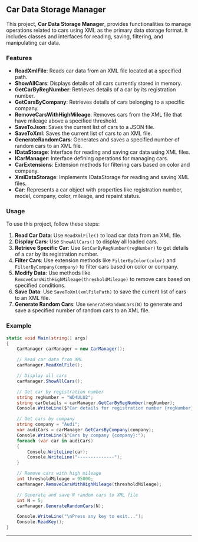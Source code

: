 ## Car Data Storage Manager

This project, **Car Data Storage Manager**, provides functionalities to manage operations related to cars using XML as the primary data storage format. It includes classes and interfaces for reading, saving, filtering, and manipulating car data.

### Features

- **ReadXmlFile**: Reads car data from an XML file located at a specified path.
- **ShowAllCars**: Displays details of all cars currently stored in memory.
- **GetCarByRegNumber**: Retrieves details of a car by its registration number.
- **GetCarsByCompany**: Retrieves details of cars belonging to a specific company.
- **RemoveCarsWithHighMileage**: Removes cars from the XML file that have mileage above a specified threshold.
- **SaveToJson**: Saves the current list of cars to a JSON file.
- **SaveToXml**: Saves the current list of cars to an XML file.
- **GenerateRandomCars**: Generates and saves a specified number of random cars to an XML file.
- **IDataStorage**: Interface for reading and saving car data using XML files.
- **ICarManager**: Interface defining operations for managing cars.
- **CarExtensions**: Extension methods for filtering cars based on color and company.
- **XmlDataStorage**: Implements IDataStorage for reading and saving XML files.
- **Car**: Represents a car object with properties like registration number, model, company, color, mileage, and repaint status.

### Usage

To use this project, follow these steps:

1. **Read Car Data**: Use `ReadXmlFile()` to load car data from an XML file.
2. **Display Cars**: Use `ShowAllCars()` to display all loaded cars.
3. **Retrieve Specific Car**: Use `GetCarByRegNumber(regNumber)` to get details of a car by its registration number.
4. **Filter Cars**: Use extension methods like `FilterByColor(color)` and `FilterByCompany(company)` to filter cars based on color or company.
5. **Modify Data**: Use methods like `RemoveCarsWithHighMileage(thresholdMileage)` to remove cars based on specified conditions.
6. **Save Data**: Use `SaveToXml(xmlFilePath)` to save the current list of cars to an XML file.
7. **Generate Random Cars**: Use `GenerateRandomCars(N)` to generate and save a specified number of random cars to an XML file.

### Example

```csharp
static void Main(string[] args)
{
    CarManager carManager = new CarManager();

    // Read car data from XML
    carManager.ReadXmlFile();

    // Display all cars
    carManager.ShowAllCars();

    // Get car by registration number
    string regNumber = "WD4ULU2";
    string carDetails = carManager.GetCarByRegNumber(regNumber);
    Console.WriteLine($"Car details for registration number {regNumber}:\n{carDetails}");

    // Get cars by company
    string company = "Audi";
    var audiCars = carManager.GetCarsByCompany(company);
    Console.WriteLine($"Cars by company {company}:");
    foreach (var car in audiCars)
    {
        Console.WriteLine(car);
        Console.WriteLine("--------------");
    }

    // Remove cars with high mileage
    int thresholdMileage = 95000;
    carManager.RemoveCarsWithHighMileage(thresholdMileage);

    // Generate and save N random cars to XML file
    int N = 5;
    carManager.GenerateRandomCars(N);

    Console.WriteLine("\nPress any key to exit...");
    Console.ReadKey();
}
```

---
